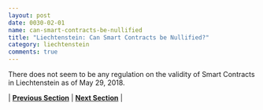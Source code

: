 ```yaml
---
layout: post
date: 0030-02-01
name: can-smart-contracts-be-nullified
title: "Liechtenstein: Can Smart Contracts be Nullified?"
category: liechtenstein
comments: true
---
```

There does not seem to be any regulation on the validity of Smart Contracts in Liechtenstein as of May 29, 2018.


| **[Previous Section](https://neo-project.github.io/global-blockchain-compliance-hub//liechtenstein/liechtenstein-dispute-resolution.html)** | **[Next Section]( https://neo-project.github.io/global-blockchain-compliance-hub//liechtenstein/liechtenstein-suggested-readings.html)** |
